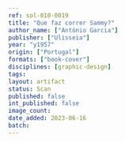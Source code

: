 ```yaml
---
ref: sol-010-0019
title: "Que faz correr Sammy?"
author_name: ["António Garcia"]
publisher: ["Ulisseia"]
year: "y1957"
origin: ["Portugal"]
formats: ["book-cover"]
disciplines: [graphic-design]
tags:
layout: artifact
status: Scan
published: false
int_published: false
image_count:
date_added: 2023-06-16
batch:
---
```

